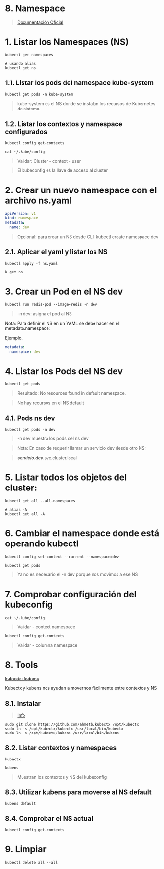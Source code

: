 # 8. Namespace <!-- omit in toc -->

> [Documentación Oficial](https://kubernetes.io/docs/concepts/overview/working-with-objects/namespaces/)

# 1. Listar los Namespaces (NS)
```vim
kubectl get namespaces

# usando alias
kubectl get ns
```

## 1.1. Listar los pods del namespace kube-system
```
kubectl get pods -n kube-system
```

> kube-system es el NS donde se instalan los recursos de Kubernetes de sistema.

## 1.2. Listar los contextos y namespace configurados
```
kubectl config get-contexts

cat ~/.kube/config
```
> Validar: Cluster - context - user

> El kubeconfig es la llave de acceso al cluster

# 2. Crear un nuevo namespace con el archivo ns.yaml
```yaml
apiVersion: v1
kind: Namespace
metadata:
  name: dev
```

> Opcional: para crear un NS desde CLI: kubectl create namespace dev

## 2.1. Aplicar el yaml y listar los NS
```
kubectl apply -f ns.yaml

k get ns
```

# 3. Crear un Pod en el NS dev
```vim
kubectl run redis-pod --image=redis -n dev
```
> -n dev: asigna el pod al NS

Nota: Para definir el NS en un YAML se debe hacer en el metadata.namespace:

Ejemplo.
```yaml
metadata:
  namespace: dev
```

# 4. Listar los Pods del NS dev
```vim
kubectl get pods

```
> Resultado: No resources found in default namespace.

> No hay recursos en el NS default

## 4.1. Pods ns dev
```
kubectl get pods -n dev
```
> -n dev muestra los pods del ns dev

> Nota: En caso de requerir llamar un servicio dev desde otro NS:

> ***servicio***.***dev***.svc.cluster.local

# 5. Listar todos los objetos del cluster:
```vim
kubectl get all --all-namespaces

# alias -A
kubectl get all -A
```
# 6. Cambiar el namespace donde está operando kubectl
```vim
kubectl config set-context --current --namespace=dev

kubectl get pods
```
> Ya no es necesario el -n dev porque nos movimos a ese NS


# 7. Comprobar configuración del kubeconfig
```vim
cat ~/.kube/config
```

> Validar - context namespace

```
kubectl config get-contexts
```
> Validar - columna namespace


# 8. Tools
[kubectx+kubens](https://github.com/ahmetb/kubectx)

Kubectx y kubens nos ayudan a movernos fácilmente entre contextos y NS

## 8.1. Instalar
> [Info](https://github.com/ahmetb/kubectx#manual-installation-macos-and-linux)

```vim
sudo git clone https://github.com/ahmetb/kubectx /opt/kubectx
sudo ln -s /opt/kubectx/kubectx /usr/local/bin/kubectx
sudo ln -s /opt/kubectx/kubens /usr/local/bin/kubens
```

## 8.2. Listar contextos y namespaces
```
kubectx

kubens
```
> Muestran los contextos y NS del kubeconfig

## 8.3. Utilizar kubens para moverse al NS default
```
kubens default

```
## 8.4. Comprobar el NS actual
```
kubectl config get-contexts
```

# 9. Limpiar
```k
kubectl delete all --all
```
